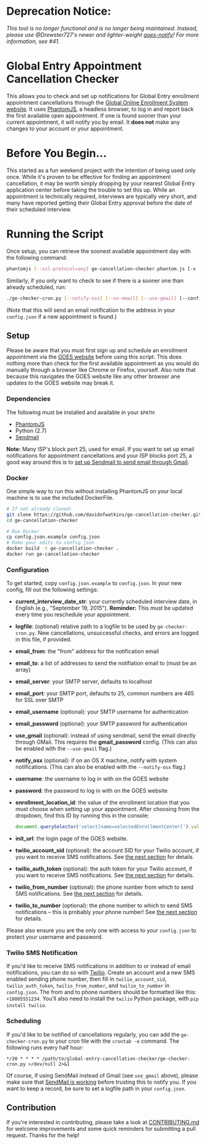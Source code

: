 
# Deprecation Notice:

_This tool is no longer functional and is no longer being maintained. Instead, please use @Drewster727's newer and lighter-weight [goes-notify](Drewster727)! For more information, see #41._

# Global Entry Appointment Cancellation Checker #

This allows you to check and set up notifications for Global Entry enrollment appointment cancellations through the [Global Online Enrollment System website](https://goes-app.cbp.dhs.gov/). It uses [PhantomJS](http://phantomjs.org/), a headless browser, to log in and report back the first available open appointment. If one is found sooner than your current appointment, it will notify you by email. It **does not** make any changes to your account or your appointment.

# Before You Begin...

This started as a fun weekend project with the intention of being used only once. While it's proven to be effective for finding an appointment cancellation, it may be worth simply dropping by your nearest Global Entry application center before taking the trouble to set this up. While an appointment is technically required, interviews are typically very short, and many have reported getting their Global Entry approval before the date of their scheduled interview.

# Running the Script

Once setup, you can retrieve the soonest available appointment day with the following command:

```bash
phantomjs [--ssl-protocol=any] ge-cancellation-checker.phantom.js [-v | --verbose]
```

Similarly, if you only want to check to see if there is a sooner one than already scheduled, run:

```bash
./ge-checker-cron.py [--notify-osx] [--no-email] [--use-gmail] [--config CONFIGFILE]
```

(Note that this will send an email notification to the address in your `config.json` if a new appointment is found.)

## Setup ##

Please be aware that you must first sign up and schedule an enrollment appointment via the [GOES website](https://goes-app.cbp.dhs.gov/) before using this script. This does nothing more than check for the first available appointment as you would do manually through a browser like Chrome or Firefox, yourself. Also note that because this navigates the GOES website like any other browser ane updates to the GOES website may break it.

### Dependencies ###

The following must be installed and available in your `$PATH`:

* [PhantomJS](http://phantomjs.org/)
* Python (2.7)
* [Sendmail](http://en.wikipedia.org/wiki/Sendmail)

**Note:** Many ISP's block port 25, used for email. If you want to set up email notifications for appointment cancellations and your ISP blocks port 25, a good way around this is to [set up Sendmail to send email through Gmail](http://linuxconfig.org/configuring-gmail-as-sendmail-email-relay).

### Docker ###

One simple way to run this without installing PhantomJS on your local machine is to use the included DockerFile.

```bash
# If not already cloned:
git clone https://github.com/davidofwatkins/ge-cancellation-checker.git
cd ge-cancellation-checker

# Run Docker
cp config.json.example config.json
# Make your edits to config.json
docker build -t ge-cancellation-checker .
docker run ge-cancellation-checker
```

### Configuration ###

To get started, copy `config.json.example` to `config.json`. In your new config, fill out the following settings:

* **current_interview_date_str**: your currently scheduled interview date, in English (e.g., "September 19, 2015"). **Reminder:** This must be updated every time you reschedule your appointment.

* **logfile**: (optional) relative path to a logfile to be used by `ge-checker-cron.py`. New cancellations, unsuccessful checks, and errors are logged in this file, if provided.

* **email_from**: the "from" address for the notification email

* **email_to**: a list of addresses to send the notifiation email to (must be an array)

* **email_server**: your SMTP server, defaults to localhost

* **email_port**: your SMTP port, defaults to 25, common numbers are 465 for SSL over SMTP

* **email_username** (optional): your SMTP username for authentication 

* **email_password** (optional): your SMTP password for authentication

* **use_gmail** (optional): instead of using sendmail, send the email directly through GMail. This requires the **gmail_password** config. (This can also be enabled with the `--use-gmail` flag.)

* **notify_osx** (optional): if on an OS X machine, notify with system notifications. (This can also be enabled with the `--notify-osx` flag.)

* **username**: the username to log in with on the GOES website

* **password**: the password to log in with on the GOES website

* **enrollment_location_id**: the value of the enrollment location that you must choose when setting up your appointment. After choosing from the dropdown, find this ID by running this in the console:

    ```js
    document.querySelector('select[name=selectedEnrollmentCenter]').value
    ```

* **init_url**: the login page of the GOES website.

* **twilio_account_sid** (optional): the account SID for your Twilio account, if you want to receive SMS notifications. See [the next section](#twilio-sms-notification) for details.

* **twilio_auth_token** (optional): the auth token for your Twilio account, if you want to receive SMS notifications. See [the next section](#twilio-sms-notification) for details.

* **twilio_from_number** (optional): the phone number from which to send SMS notifications. See [the next section](#twilio-sms-notification) for details.

* **twilio_to_number** (optional): the phone number to which to send SMS notifications – this is probably *your* phone number! See [the next section](#twilio-sms-notification) for details.

Please also ensure you are the only one with access to your `config.json` to protect your username and password.

### Twilio SMS Notification ###

If you'd like to receive SMS notifications in addition to or instead of email notifications, you can do so with [Twilio](https://twilio.com). Create an account and a new SMS enabled sending phone number, then fill in `twilio_account_sid`, `twilio_auth_token`, `twilio_from_number`, and `twilio_to_number` in `config.json`. The from and to phone numbers should be formatted like this: `+18005551234`. You'll also need to install the `twilio` Python package, with `pip install twilio`.

### Scheduling ###

If you'd like to be notified of cancellations regularly, you can add the `ge-checker-cron.py` to your cron file with the `crontab -e` command. The following runs every half hour:

```
*/30 * * * * /path/to/global-entry-cancellation-checker/ge-checker-cron.py >/dev/null 2>&1
```

Of course, if using SendMail instead of Gmail (see `use_gmail` above), please make sure that [SendMail is working](http://smallbusiness.chron.com/check-sendmail-working-not-linux-49904.html) before trusting this to notify you. If you want to keep a record, be sure to set a logfile path in your `config.json`.

## Contribution ##

If you're interested in contributing, please take a look at [CONTRIBUTING.md](CONTRIBUTING.md) for welcome improvements and some quick reminders for submitting a pull request. Thanks for the help!
